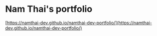 # Nam Thai's portfolio

[https://namthai-dev.github.io/namthai-dev-portfolio/](https://namthai-dev.github.io/namthai-dev-portfolio/)